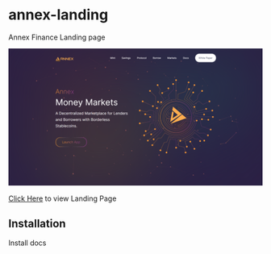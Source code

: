 # annex-landing
Annex Finance Landing page 

![image](/Screenshot.png)

[Click Here](https://annex.finance) to view Landing Page


## Installation
Install docs

